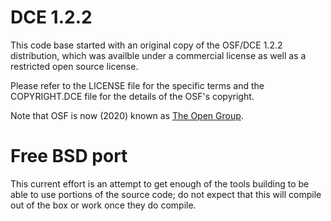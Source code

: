 # DCE 1.2.2

This code base started with an original copy of the OSF/DCE 1.2.2 distribution, which was availble under a commercial license as well as a restricted open source license.

Please refer to the LICENSE file for the specific terms and the COPYRIGHT.DCE file for the details of the OSF's copyright.

Note that OSF is now (2020) known as [The Open Group](https://opengroup.org).


# Free BSD port

This current effort is an attempt to get enough of the tools building to be able to use portions of the source code; do not expect that this will compile out of the box or work once they do compile.


